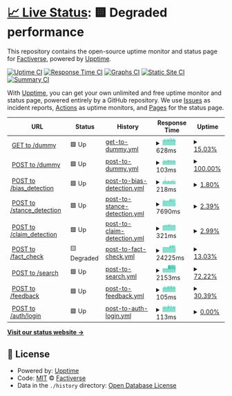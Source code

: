 # [📈 Live Status](https://factiverse.github.io/api-upptime): <!--live status--> **🟨 Degraded performance**

This repository contains the open-source uptime monitor and status page for [Factiverse](https://factiverse.github.io/api-upptime), powered by [Upptime](https://github.com/upptime/upptime).

[![Uptime CI](https://github.com/factiverse/api-upptime/workflows/Uptime%20CI/badge.svg)](https://github.com/factiverse/api-upptime/actions?query=workflow%3A%22Uptime+CI%22)
[![Response Time CI](https://github.com/factiverse/api-upptime/workflows/Response%20Time%20CI/badge.svg)](https://github.com/factiverse/api-upptime/actions?query=workflow%3A%22Response+Time+CI%22)
[![Graphs CI](https://github.com/factiverse/api-upptime/workflows/Graphs%20CI/badge.svg)](https://github.com/factiverse/api-upptime/actions?query=workflow%3A%22Graphs+CI%22)
[![Static Site CI](https://github.com/factiverse/api-upptime/workflows/Static%20Site%20CI/badge.svg)](https://github.com/factiverse/api-upptime/actions?query=workflow%3A%22Static+Site+CI%22)
[![Summary CI](https://github.com/factiverse/api-upptime/workflows/Summary%20CI/badge.svg)](https://github.com/factiverse/api-upptime/actions?query=workflow%3A%22Summary+CI%22)

With [Upptime](https://upptime.js.org), you can get your own unlimited and free uptime monitor and status page, powered entirely by a GitHub repository. We use [Issues](https://github.com/factiverse/api-upptime/issues) as incident reports, [Actions](https://github.com/factiverse/api-upptime/actions) as uptime monitors, and [Pages](https://factiverse.github.io/api-upptime) for the status page.

<!--start: status pages-->
<!-- This summary is generated by Upptime (https://github.com/upptime/upptime) -->
<!-- Do not edit this manually, your changes will be overwritten -->
<!-- prettier-ignore -->
| URL | Status | History | Response Time | Uptime |
| --- | ------ | ------- | ------------- | ------ |
| <img alt="" src="https://favicons.githubusercontent.com/dev.factiverse.no" height="13"> [GET to /dummy](https://dev.factiverse.no/v1/dummy) | 🟩 Up | [get-to-dummy.yml](https://github.com/factiverse/upptime-dev/commits/HEAD/history/get-to-dummy.yml) | <details><summary><img alt="Response time graph" src="./graphs/get-to-dummy/response-time-week.png" height="20"> 628ms</summary><br><a href="https://factiverse.github.io/upptime-prod/history/get-to-dummy"><img alt="Response time 691" src="https://img.shields.io/endpoint?url=https%3A%2F%2Fraw.githubusercontent.com%2Ffactiverse%2Fupptime-dev%2FHEAD%2Fapi%2Fget-to-dummy%2Fresponse-time.json"></a><br><a href="https://factiverse.github.io/upptime-prod/history/get-to-dummy"><img alt="24-hour response time 643" src="https://img.shields.io/endpoint?url=https%3A%2F%2Fraw.githubusercontent.com%2Ffactiverse%2Fupptime-dev%2FHEAD%2Fapi%2Fget-to-dummy%2Fresponse-time-day.json"></a><br><a href="https://factiverse.github.io/upptime-prod/history/get-to-dummy"><img alt="7-day response time 628" src="https://img.shields.io/endpoint?url=https%3A%2F%2Fraw.githubusercontent.com%2Ffactiverse%2Fupptime-dev%2FHEAD%2Fapi%2Fget-to-dummy%2Fresponse-time-week.json"></a><br><a href="https://factiverse.github.io/upptime-prod/history/get-to-dummy"><img alt="30-day response time 1105" src="https://img.shields.io/endpoint?url=https%3A%2F%2Fraw.githubusercontent.com%2Ffactiverse%2Fupptime-dev%2FHEAD%2Fapi%2Fget-to-dummy%2Fresponse-time-month.json"></a><br><a href="https://factiverse.github.io/upptime-prod/history/get-to-dummy"><img alt="1-year response time 691" src="https://img.shields.io/endpoint?url=https%3A%2F%2Fraw.githubusercontent.com%2Ffactiverse%2Fupptime-dev%2FHEAD%2Fapi%2Fget-to-dummy%2Fresponse-time-year.json"></a></details> | <details><summary><a href="https://factiverse.github.io/upptime-prod/history/get-to-dummy">15.03%</a></summary><a href="https://factiverse.github.io/upptime-prod/history/get-to-dummy"><img alt="All-time uptime 72.99%" src="https://img.shields.io/endpoint?url=https%3A%2F%2Fraw.githubusercontent.com%2Ffactiverse%2Fupptime-dev%2FHEAD%2Fapi%2Fget-to-dummy%2Fuptime.json"></a><br><a href="https://factiverse.github.io/upptime-prod/history/get-to-dummy"><img alt="24-hour uptime 0.00%" src="https://img.shields.io/endpoint?url=https%3A%2F%2Fraw.githubusercontent.com%2Ffactiverse%2Fupptime-dev%2FHEAD%2Fapi%2Fget-to-dummy%2Fuptime-day.json"></a><br><a href="https://factiverse.github.io/upptime-prod/history/get-to-dummy"><img alt="7-day uptime 15.03%" src="https://img.shields.io/endpoint?url=https%3A%2F%2Fraw.githubusercontent.com%2Ffactiverse%2Fupptime-dev%2FHEAD%2Fapi%2Fget-to-dummy%2Fuptime-week.json"></a><br><a href="https://factiverse.github.io/upptime-prod/history/get-to-dummy"><img alt="30-day uptime 22.23%" src="https://img.shields.io/endpoint?url=https%3A%2F%2Fraw.githubusercontent.com%2Ffactiverse%2Fupptime-dev%2FHEAD%2Fapi%2Fget-to-dummy%2Fuptime-month.json"></a><br><a href="https://factiverse.github.io/upptime-prod/history/get-to-dummy"><img alt="1-year uptime 72.99%" src="https://img.shields.io/endpoint?url=https%3A%2F%2Fraw.githubusercontent.com%2Ffactiverse%2Fupptime-dev%2FHEAD%2Fapi%2Fget-to-dummy%2Fuptime-year.json"></a></details>
| <img alt="" src="https://favicons.githubusercontent.com/dev.factiverse.no" height="13"> [POST to /dummy](https://dev.factiverse.no/v1/dummy) | 🟩 Up | [post-to-dummy.yml](https://github.com/factiverse/upptime-dev/commits/HEAD/history/post-to-dummy.yml) | <details><summary><img alt="Response time graph" src="./graphs/post-to-dummy/response-time-week.png" height="20"> 103ms</summary><br><a href="https://factiverse.github.io/upptime-prod/history/post-to-dummy"><img alt="Response time 109" src="https://img.shields.io/endpoint?url=https%3A%2F%2Fraw.githubusercontent.com%2Ffactiverse%2Fupptime-dev%2FHEAD%2Fapi%2Fpost-to-dummy%2Fresponse-time.json"></a><br><a href="https://factiverse.github.io/upptime-prod/history/post-to-dummy"><img alt="24-hour response time 93" src="https://img.shields.io/endpoint?url=https%3A%2F%2Fraw.githubusercontent.com%2Ffactiverse%2Fupptime-dev%2FHEAD%2Fapi%2Fpost-to-dummy%2Fresponse-time-day.json"></a><br><a href="https://factiverse.github.io/upptime-prod/history/post-to-dummy"><img alt="7-day response time 103" src="https://img.shields.io/endpoint?url=https%3A%2F%2Fraw.githubusercontent.com%2Ffactiverse%2Fupptime-dev%2FHEAD%2Fapi%2Fpost-to-dummy%2Fresponse-time-week.json"></a><br><a href="https://factiverse.github.io/upptime-prod/history/post-to-dummy"><img alt="30-day response time 117" src="https://img.shields.io/endpoint?url=https%3A%2F%2Fraw.githubusercontent.com%2Ffactiverse%2Fupptime-dev%2FHEAD%2Fapi%2Fpost-to-dummy%2Fresponse-time-month.json"></a><br><a href="https://factiverse.github.io/upptime-prod/history/post-to-dummy"><img alt="1-year response time 109" src="https://img.shields.io/endpoint?url=https%3A%2F%2Fraw.githubusercontent.com%2Ffactiverse%2Fupptime-dev%2FHEAD%2Fapi%2Fpost-to-dummy%2Fresponse-time-year.json"></a></details> | <details><summary><a href="https://factiverse.github.io/upptime-prod/history/post-to-dummy">100.00%</a></summary><a href="https://factiverse.github.io/upptime-prod/history/post-to-dummy"><img alt="All-time uptime 60.77%" src="https://img.shields.io/endpoint?url=https%3A%2F%2Fraw.githubusercontent.com%2Ffactiverse%2Fupptime-dev%2FHEAD%2Fapi%2Fpost-to-dummy%2Fuptime.json"></a><br><a href="https://factiverse.github.io/upptime-prod/history/post-to-dummy"><img alt="24-hour uptime 100.00%" src="https://img.shields.io/endpoint?url=https%3A%2F%2Fraw.githubusercontent.com%2Ffactiverse%2Fupptime-dev%2FHEAD%2Fapi%2Fpost-to-dummy%2Fuptime-day.json"></a><br><a href="https://factiverse.github.io/upptime-prod/history/post-to-dummy"><img alt="7-day uptime 100.00%" src="https://img.shields.io/endpoint?url=https%3A%2F%2Fraw.githubusercontent.com%2Ffactiverse%2Fupptime-dev%2FHEAD%2Fapi%2Fpost-to-dummy%2Fuptime-week.json"></a><br><a href="https://factiverse.github.io/upptime-prod/history/post-to-dummy"><img alt="30-day uptime 86.01%" src="https://img.shields.io/endpoint?url=https%3A%2F%2Fraw.githubusercontent.com%2Ffactiverse%2Fupptime-dev%2FHEAD%2Fapi%2Fpost-to-dummy%2Fuptime-month.json"></a><br><a href="https://factiverse.github.io/upptime-prod/history/post-to-dummy"><img alt="1-year uptime 60.77%" src="https://img.shields.io/endpoint?url=https%3A%2F%2Fraw.githubusercontent.com%2Ffactiverse%2Fupptime-dev%2FHEAD%2Fapi%2Fpost-to-dummy%2Fuptime-year.json"></a></details>
| <img alt="" src="https://favicons.githubusercontent.com/dev.factiverse.no" height="13"> [POST to /bias_detection](https://dev.factiverse.no/v1/bias_detection) | 🟩 Up | [post-to-bias-detection.yml](https://github.com/factiverse/upptime-dev/commits/HEAD/history/post-to-bias-detection.yml) | <details><summary><img alt="Response time graph" src="./graphs/post-to-bias-detection/response-time-week.png" height="20"> 218ms</summary><br><a href="https://factiverse.github.io/upptime-prod/history/post-to-bias-detection"><img alt="Response time 166" src="https://img.shields.io/endpoint?url=https%3A%2F%2Fraw.githubusercontent.com%2Ffactiverse%2Fupptime-dev%2FHEAD%2Fapi%2Fpost-to-bias-detection%2Fresponse-time.json"></a><br><a href="https://factiverse.github.io/upptime-prod/history/post-to-bias-detection"><img alt="24-hour response time 170" src="https://img.shields.io/endpoint?url=https%3A%2F%2Fraw.githubusercontent.com%2Ffactiverse%2Fupptime-dev%2FHEAD%2Fapi%2Fpost-to-bias-detection%2Fresponse-time-day.json"></a><br><a href="https://factiverse.github.io/upptime-prod/history/post-to-bias-detection"><img alt="7-day response time 218" src="https://img.shields.io/endpoint?url=https%3A%2F%2Fraw.githubusercontent.com%2Ffactiverse%2Fupptime-dev%2FHEAD%2Fapi%2Fpost-to-bias-detection%2Fresponse-time-week.json"></a><br><a href="https://factiverse.github.io/upptime-prod/history/post-to-bias-detection"><img alt="30-day response time 213" src="https://img.shields.io/endpoint?url=https%3A%2F%2Fraw.githubusercontent.com%2Ffactiverse%2Fupptime-dev%2FHEAD%2Fapi%2Fpost-to-bias-detection%2Fresponse-time-month.json"></a><br><a href="https://factiverse.github.io/upptime-prod/history/post-to-bias-detection"><img alt="1-year response time 166" src="https://img.shields.io/endpoint?url=https%3A%2F%2Fraw.githubusercontent.com%2Ffactiverse%2Fupptime-dev%2FHEAD%2Fapi%2Fpost-to-bias-detection%2Fresponse-time-year.json"></a></details> | <details><summary><a href="https://factiverse.github.io/upptime-prod/history/post-to-bias-detection">1.80%</a></summary><a href="https://factiverse.github.io/upptime-prod/history/post-to-bias-detection"><img alt="All-time uptime 55.35%" src="https://img.shields.io/endpoint?url=https%3A%2F%2Fraw.githubusercontent.com%2Ffactiverse%2Fupptime-dev%2FHEAD%2Fapi%2Fpost-to-bias-detection%2Fuptime.json"></a><br><a href="https://factiverse.github.io/upptime-prod/history/post-to-bias-detection"><img alt="24-hour uptime 0.00%" src="https://img.shields.io/endpoint?url=https%3A%2F%2Fraw.githubusercontent.com%2Ffactiverse%2Fupptime-dev%2FHEAD%2Fapi%2Fpost-to-bias-detection%2Fuptime-day.json"></a><br><a href="https://factiverse.github.io/upptime-prod/history/post-to-bias-detection"><img alt="7-day uptime 1.80%" src="https://img.shields.io/endpoint?url=https%3A%2F%2Fraw.githubusercontent.com%2Ffactiverse%2Fupptime-dev%2FHEAD%2Fapi%2Fpost-to-bias-detection%2Fuptime-week.json"></a><br><a href="https://factiverse.github.io/upptime-prod/history/post-to-bias-detection"><img alt="30-day uptime 43.95%" src="https://img.shields.io/endpoint?url=https%3A%2F%2Fraw.githubusercontent.com%2Ffactiverse%2Fupptime-dev%2FHEAD%2Fapi%2Fpost-to-bias-detection%2Fuptime-month.json"></a><br><a href="https://factiverse.github.io/upptime-prod/history/post-to-bias-detection"><img alt="1-year uptime 55.35%" src="https://img.shields.io/endpoint?url=https%3A%2F%2Fraw.githubusercontent.com%2Ffactiverse%2Fupptime-dev%2FHEAD%2Fapi%2Fpost-to-bias-detection%2Fuptime-year.json"></a></details>
| <img alt="" src="https://favicons.githubusercontent.com/dev.factiverse.no" height="13"> [POST to /stance_detection](https://dev.factiverse.no/v1/stance_detection) | 🟩 Up | [post-to-stance-detection.yml](https://github.com/factiverse/upptime-dev/commits/HEAD/history/post-to-stance-detection.yml) | <details><summary><img alt="Response time graph" src="./graphs/post-to-stance-detection/response-time-week.png" height="20"> 7690ms</summary><br><a href="https://factiverse.github.io/upptime-prod/history/post-to-stance-detection"><img alt="Response time 1284" src="https://img.shields.io/endpoint?url=https%3A%2F%2Fraw.githubusercontent.com%2Ffactiverse%2Fupptime-dev%2FHEAD%2Fapi%2Fpost-to-stance-detection%2Fresponse-time.json"></a><br><a href="https://factiverse.github.io/upptime-prod/history/post-to-stance-detection"><img alt="24-hour response time 4966" src="https://img.shields.io/endpoint?url=https%3A%2F%2Fraw.githubusercontent.com%2Ffactiverse%2Fupptime-dev%2FHEAD%2Fapi%2Fpost-to-stance-detection%2Fresponse-time-day.json"></a><br><a href="https://factiverse.github.io/upptime-prod/history/post-to-stance-detection"><img alt="7-day response time 7690" src="https://img.shields.io/endpoint?url=https%3A%2F%2Fraw.githubusercontent.com%2Ffactiverse%2Fupptime-dev%2FHEAD%2Fapi%2Fpost-to-stance-detection%2Fresponse-time-week.json"></a><br><a href="https://factiverse.github.io/upptime-prod/history/post-to-stance-detection"><img alt="30-day response time 4657" src="https://img.shields.io/endpoint?url=https%3A%2F%2Fraw.githubusercontent.com%2Ffactiverse%2Fupptime-dev%2FHEAD%2Fapi%2Fpost-to-stance-detection%2Fresponse-time-month.json"></a><br><a href="https://factiverse.github.io/upptime-prod/history/post-to-stance-detection"><img alt="1-year response time 1284" src="https://img.shields.io/endpoint?url=https%3A%2F%2Fraw.githubusercontent.com%2Ffactiverse%2Fupptime-dev%2FHEAD%2Fapi%2Fpost-to-stance-detection%2Fresponse-time-year.json"></a></details> | <details><summary><a href="https://factiverse.github.io/upptime-prod/history/post-to-stance-detection">2.39%</a></summary><a href="https://factiverse.github.io/upptime-prod/history/post-to-stance-detection"><img alt="All-time uptime 40.15%" src="https://img.shields.io/endpoint?url=https%3A%2F%2Fraw.githubusercontent.com%2Ffactiverse%2Fupptime-dev%2FHEAD%2Fapi%2Fpost-to-stance-detection%2Fuptime.json"></a><br><a href="https://factiverse.github.io/upptime-prod/history/post-to-stance-detection"><img alt="24-hour uptime 0.00%" src="https://img.shields.io/endpoint?url=https%3A%2F%2Fraw.githubusercontent.com%2Ffactiverse%2Fupptime-dev%2FHEAD%2Fapi%2Fpost-to-stance-detection%2Fuptime-day.json"></a><br><a href="https://factiverse.github.io/upptime-prod/history/post-to-stance-detection"><img alt="7-day uptime 2.39%" src="https://img.shields.io/endpoint?url=https%3A%2F%2Fraw.githubusercontent.com%2Ffactiverse%2Fupptime-dev%2FHEAD%2Fapi%2Fpost-to-stance-detection%2Fuptime-week.json"></a><br><a href="https://factiverse.github.io/upptime-prod/history/post-to-stance-detection"><img alt="30-day uptime 24.19%" src="https://img.shields.io/endpoint?url=https%3A%2F%2Fraw.githubusercontent.com%2Ffactiverse%2Fupptime-dev%2FHEAD%2Fapi%2Fpost-to-stance-detection%2Fuptime-month.json"></a><br><a href="https://factiverse.github.io/upptime-prod/history/post-to-stance-detection"><img alt="1-year uptime 40.15%" src="https://img.shields.io/endpoint?url=https%3A%2F%2Fraw.githubusercontent.com%2Ffactiverse%2Fupptime-dev%2FHEAD%2Fapi%2Fpost-to-stance-detection%2Fuptime-year.json"></a></details>
| <img alt="" src="https://favicons.githubusercontent.com/dev.factiverse.no" height="13"> [POST to /claim_detection](https://dev.factiverse.no/v1/claim_detection) | 🟩 Up | [post-to-claim-detection.yml](https://github.com/factiverse/upptime-dev/commits/HEAD/history/post-to-claim-detection.yml) | <details><summary><img alt="Response time graph" src="./graphs/post-to-claim-detection/response-time-week.png" height="20"> 321ms</summary><br><a href="https://factiverse.github.io/upptime-prod/history/post-to-claim-detection"><img alt="Response time 144" src="https://img.shields.io/endpoint?url=https%3A%2F%2Fraw.githubusercontent.com%2Ffactiverse%2Fupptime-dev%2FHEAD%2Fapi%2Fpost-to-claim-detection%2Fresponse-time.json"></a><br><a href="https://factiverse.github.io/upptime-prod/history/post-to-claim-detection"><img alt="24-hour response time 173" src="https://img.shields.io/endpoint?url=https%3A%2F%2Fraw.githubusercontent.com%2Ffactiverse%2Fupptime-dev%2FHEAD%2Fapi%2Fpost-to-claim-detection%2Fresponse-time-day.json"></a><br><a href="https://factiverse.github.io/upptime-prod/history/post-to-claim-detection"><img alt="7-day response time 321" src="https://img.shields.io/endpoint?url=https%3A%2F%2Fraw.githubusercontent.com%2Ffactiverse%2Fupptime-dev%2FHEAD%2Fapi%2Fpost-to-claim-detection%2Fresponse-time-week.json"></a><br><a href="https://factiverse.github.io/upptime-prod/history/post-to-claim-detection"><img alt="30-day response time 198" src="https://img.shields.io/endpoint?url=https%3A%2F%2Fraw.githubusercontent.com%2Ffactiverse%2Fupptime-dev%2FHEAD%2Fapi%2Fpost-to-claim-detection%2Fresponse-time-month.json"></a><br><a href="https://factiverse.github.io/upptime-prod/history/post-to-claim-detection"><img alt="1-year response time 144" src="https://img.shields.io/endpoint?url=https%3A%2F%2Fraw.githubusercontent.com%2Ffactiverse%2Fupptime-dev%2FHEAD%2Fapi%2Fpost-to-claim-detection%2Fresponse-time-year.json"></a></details> | <details><summary><a href="https://factiverse.github.io/upptime-prod/history/post-to-claim-detection">2.99%</a></summary><a href="https://factiverse.github.io/upptime-prod/history/post-to-claim-detection"><img alt="All-time uptime 47.20%" src="https://img.shields.io/endpoint?url=https%3A%2F%2Fraw.githubusercontent.com%2Ffactiverse%2Fupptime-dev%2FHEAD%2Fapi%2Fpost-to-claim-detection%2Fuptime.json"></a><br><a href="https://factiverse.github.io/upptime-prod/history/post-to-claim-detection"><img alt="24-hour uptime 0.00%" src="https://img.shields.io/endpoint?url=https%3A%2F%2Fraw.githubusercontent.com%2Ffactiverse%2Fupptime-dev%2FHEAD%2Fapi%2Fpost-to-claim-detection%2Fuptime-day.json"></a><br><a href="https://factiverse.github.io/upptime-prod/history/post-to-claim-detection"><img alt="7-day uptime 2.99%" src="https://img.shields.io/endpoint?url=https%3A%2F%2Fraw.githubusercontent.com%2Ffactiverse%2Fupptime-dev%2FHEAD%2Fapi%2Fpost-to-claim-detection%2Fuptime-week.json"></a><br><a href="https://factiverse.github.io/upptime-prod/history/post-to-claim-detection"><img alt="30-day uptime 13.58%" src="https://img.shields.io/endpoint?url=https%3A%2F%2Fraw.githubusercontent.com%2Ffactiverse%2Fupptime-dev%2FHEAD%2Fapi%2Fpost-to-claim-detection%2Fuptime-month.json"></a><br><a href="https://factiverse.github.io/upptime-prod/history/post-to-claim-detection"><img alt="1-year uptime 47.20%" src="https://img.shields.io/endpoint?url=https%3A%2F%2Fraw.githubusercontent.com%2Ffactiverse%2Fupptime-dev%2FHEAD%2Fapi%2Fpost-to-claim-detection%2Fuptime-year.json"></a></details>
| <img alt="" src="https://favicons.githubusercontent.com/dev.factiverse.no" height="13"> [POST to /fact_check](https://dev.factiverse.no/v1/fact_check) | 🟨 Degraded | [post-to-fact-check.yml](https://github.com/factiverse/upptime-dev/commits/HEAD/history/post-to-fact-check.yml) | <details><summary><img alt="Response time graph" src="./graphs/post-to-fact-check/response-time-week.png" height="20"> 24225ms</summary><br><a href="https://factiverse.github.io/upptime-prod/history/post-to-fact-check"><img alt="Response time 3408" src="https://img.shields.io/endpoint?url=https%3A%2F%2Fraw.githubusercontent.com%2Ffactiverse%2Fupptime-dev%2FHEAD%2Fapi%2Fpost-to-fact-check%2Fresponse-time.json"></a><br><a href="https://factiverse.github.io/upptime-prod/history/post-to-fact-check"><img alt="24-hour response time 26618" src="https://img.shields.io/endpoint?url=https%3A%2F%2Fraw.githubusercontent.com%2Ffactiverse%2Fupptime-dev%2FHEAD%2Fapi%2Fpost-to-fact-check%2Fresponse-time-day.json"></a><br><a href="https://factiverse.github.io/upptime-prod/history/post-to-fact-check"><img alt="7-day response time 24225" src="https://img.shields.io/endpoint?url=https%3A%2F%2Fraw.githubusercontent.com%2Ffactiverse%2Fupptime-dev%2FHEAD%2Fapi%2Fpost-to-fact-check%2Fresponse-time-week.json"></a><br><a href="https://factiverse.github.io/upptime-prod/history/post-to-fact-check"><img alt="30-day response time 13684" src="https://img.shields.io/endpoint?url=https%3A%2F%2Fraw.githubusercontent.com%2Ffactiverse%2Fupptime-dev%2FHEAD%2Fapi%2Fpost-to-fact-check%2Fresponse-time-month.json"></a><br><a href="https://factiverse.github.io/upptime-prod/history/post-to-fact-check"><img alt="1-year response time 3408" src="https://img.shields.io/endpoint?url=https%3A%2F%2Fraw.githubusercontent.com%2Ffactiverse%2Fupptime-dev%2FHEAD%2Fapi%2Fpost-to-fact-check%2Fresponse-time-year.json"></a></details> | <details><summary><a href="https://factiverse.github.io/upptime-prod/history/post-to-fact-check">13.03%</a></summary><a href="https://factiverse.github.io/upptime-prod/history/post-to-fact-check"><img alt="All-time uptime 20.45%" src="https://img.shields.io/endpoint?url=https%3A%2F%2Fraw.githubusercontent.com%2Ffactiverse%2Fupptime-dev%2FHEAD%2Fapi%2Fpost-to-fact-check%2Fuptime.json"></a><br><a href="https://factiverse.github.io/upptime-prod/history/post-to-fact-check"><img alt="24-hour uptime 0.00%" src="https://img.shields.io/endpoint?url=https%3A%2F%2Fraw.githubusercontent.com%2Ffactiverse%2Fupptime-dev%2FHEAD%2Fapi%2Fpost-to-fact-check%2Fuptime-day.json"></a><br><a href="https://factiverse.github.io/upptime-prod/history/post-to-fact-check"><img alt="7-day uptime 13.03%" src="https://img.shields.io/endpoint?url=https%3A%2F%2Fraw.githubusercontent.com%2Ffactiverse%2Fupptime-dev%2FHEAD%2Fapi%2Fpost-to-fact-check%2Fuptime-week.json"></a><br><a href="https://factiverse.github.io/upptime-prod/history/post-to-fact-check"><img alt="30-day uptime 10.96%" src="https://img.shields.io/endpoint?url=https%3A%2F%2Fraw.githubusercontent.com%2Ffactiverse%2Fupptime-dev%2FHEAD%2Fapi%2Fpost-to-fact-check%2Fuptime-month.json"></a><br><a href="https://factiverse.github.io/upptime-prod/history/post-to-fact-check"><img alt="1-year uptime 20.45%" src="https://img.shields.io/endpoint?url=https%3A%2F%2Fraw.githubusercontent.com%2Ffactiverse%2Fupptime-dev%2FHEAD%2Fapi%2Fpost-to-fact-check%2Fuptime-year.json"></a></details>
| <img alt="" src="https://favicons.githubusercontent.com/dev.factiverse.no" height="13"> [POST to /search](https://dev.factiverse.no/v1/search) | 🟩 Up | [post-to-search.yml](https://github.com/factiverse/upptime-dev/commits/HEAD/history/post-to-search.yml) | <details><summary><img alt="Response time graph" src="./graphs/post-to-search/response-time-week.png" height="20"> 2153ms</summary><br><a href="https://factiverse.github.io/upptime-prod/history/post-to-search"><img alt="Response time 399" src="https://img.shields.io/endpoint?url=https%3A%2F%2Fraw.githubusercontent.com%2Ffactiverse%2Fupptime-dev%2FHEAD%2Fapi%2Fpost-to-search%2Fresponse-time.json"></a><br><a href="https://factiverse.github.io/upptime-prod/history/post-to-search"><img alt="24-hour response time 1348" src="https://img.shields.io/endpoint?url=https%3A%2F%2Fraw.githubusercontent.com%2Ffactiverse%2Fupptime-dev%2FHEAD%2Fapi%2Fpost-to-search%2Fresponse-time-day.json"></a><br><a href="https://factiverse.github.io/upptime-prod/history/post-to-search"><img alt="7-day response time 2153" src="https://img.shields.io/endpoint?url=https%3A%2F%2Fraw.githubusercontent.com%2Ffactiverse%2Fupptime-dev%2FHEAD%2Fapi%2Fpost-to-search%2Fresponse-time-week.json"></a><br><a href="https://factiverse.github.io/upptime-prod/history/post-to-search"><img alt="30-day response time 1320" src="https://img.shields.io/endpoint?url=https%3A%2F%2Fraw.githubusercontent.com%2Ffactiverse%2Fupptime-dev%2FHEAD%2Fapi%2Fpost-to-search%2Fresponse-time-month.json"></a><br><a href="https://factiverse.github.io/upptime-prod/history/post-to-search"><img alt="1-year response time 399" src="https://img.shields.io/endpoint?url=https%3A%2F%2Fraw.githubusercontent.com%2Ffactiverse%2Fupptime-dev%2FHEAD%2Fapi%2Fpost-to-search%2Fresponse-time-year.json"></a></details> | <details><summary><a href="https://factiverse.github.io/upptime-prod/history/post-to-search">72.22%</a></summary><a href="https://factiverse.github.io/upptime-prod/history/post-to-search"><img alt="All-time uptime 24.72%" src="https://img.shields.io/endpoint?url=https%3A%2F%2Fraw.githubusercontent.com%2Ffactiverse%2Fupptime-dev%2FHEAD%2Fapi%2Fpost-to-search%2Fuptime.json"></a><br><a href="https://factiverse.github.io/upptime-prod/history/post-to-search"><img alt="24-hour uptime 100.00%" src="https://img.shields.io/endpoint?url=https%3A%2F%2Fraw.githubusercontent.com%2Ffactiverse%2Fupptime-dev%2FHEAD%2Fapi%2Fpost-to-search%2Fuptime-day.json"></a><br><a href="https://factiverse.github.io/upptime-prod/history/post-to-search"><img alt="7-day uptime 72.22%" src="https://img.shields.io/endpoint?url=https%3A%2F%2Fraw.githubusercontent.com%2Ffactiverse%2Fupptime-dev%2FHEAD%2Fapi%2Fpost-to-search%2Fuptime-week.json"></a><br><a href="https://factiverse.github.io/upptime-prod/history/post-to-search"><img alt="30-day uptime 21.99%" src="https://img.shields.io/endpoint?url=https%3A%2F%2Fraw.githubusercontent.com%2Ffactiverse%2Fupptime-dev%2FHEAD%2Fapi%2Fpost-to-search%2Fuptime-month.json"></a><br><a href="https://factiverse.github.io/upptime-prod/history/post-to-search"><img alt="1-year uptime 24.72%" src="https://img.shields.io/endpoint?url=https%3A%2F%2Fraw.githubusercontent.com%2Ffactiverse%2Fupptime-dev%2FHEAD%2Fapi%2Fpost-to-search%2Fuptime-year.json"></a></details>
| <img alt="" src="https://favicons.githubusercontent.com/dev.factiverse.no" height="13"> [POST to /feedback](https://dev.factiverse.no/v1/feedback) | 🟩 Up | [post-to-feedback.yml](https://github.com/factiverse/upptime-dev/commits/HEAD/history/post-to-feedback.yml) | <details><summary><img alt="Response time graph" src="./graphs/post-to-feedback/response-time-week.png" height="20"> 105ms</summary><br><a href="https://factiverse.github.io/upptime-prod/history/post-to-feedback"><img alt="Response time 110" src="https://img.shields.io/endpoint?url=https%3A%2F%2Fraw.githubusercontent.com%2Ffactiverse%2Fupptime-dev%2FHEAD%2Fapi%2Fpost-to-feedback%2Fresponse-time.json"></a><br><a href="https://factiverse.github.io/upptime-prod/history/post-to-feedback"><img alt="24-hour response time 96" src="https://img.shields.io/endpoint?url=https%3A%2F%2Fraw.githubusercontent.com%2Ffactiverse%2Fupptime-dev%2FHEAD%2Fapi%2Fpost-to-feedback%2Fresponse-time-day.json"></a><br><a href="https://factiverse.github.io/upptime-prod/history/post-to-feedback"><img alt="7-day response time 105" src="https://img.shields.io/endpoint?url=https%3A%2F%2Fraw.githubusercontent.com%2Ffactiverse%2Fupptime-dev%2FHEAD%2Fapi%2Fpost-to-feedback%2Fresponse-time-week.json"></a><br><a href="https://factiverse.github.io/upptime-prod/history/post-to-feedback"><img alt="30-day response time 118" src="https://img.shields.io/endpoint?url=https%3A%2F%2Fraw.githubusercontent.com%2Ffactiverse%2Fupptime-dev%2FHEAD%2Fapi%2Fpost-to-feedback%2Fresponse-time-month.json"></a><br><a href="https://factiverse.github.io/upptime-prod/history/post-to-feedback"><img alt="1-year response time 110" src="https://img.shields.io/endpoint?url=https%3A%2F%2Fraw.githubusercontent.com%2Ffactiverse%2Fupptime-dev%2FHEAD%2Fapi%2Fpost-to-feedback%2Fresponse-time-year.json"></a></details> | <details><summary><a href="https://factiverse.github.io/upptime-prod/history/post-to-feedback">30.39%</a></summary><a href="https://factiverse.github.io/upptime-prod/history/post-to-feedback"><img alt="All-time uptime 53.23%" src="https://img.shields.io/endpoint?url=https%3A%2F%2Fraw.githubusercontent.com%2Ffactiverse%2Fupptime-dev%2FHEAD%2Fapi%2Fpost-to-feedback%2Fuptime.json"></a><br><a href="https://factiverse.github.io/upptime-prod/history/post-to-feedback"><img alt="24-hour uptime 0.00%" src="https://img.shields.io/endpoint?url=https%3A%2F%2Fraw.githubusercontent.com%2Ffactiverse%2Fupptime-dev%2FHEAD%2Fapi%2Fpost-to-feedback%2Fuptime-day.json"></a><br><a href="https://factiverse.github.io/upptime-prod/history/post-to-feedback"><img alt="7-day uptime 30.39%" src="https://img.shields.io/endpoint?url=https%3A%2F%2Fraw.githubusercontent.com%2Ffactiverse%2Fupptime-dev%2FHEAD%2Fapi%2Fpost-to-feedback%2Fuptime-week.json"></a><br><a href="https://factiverse.github.io/upptime-prod/history/post-to-feedback"><img alt="30-day uptime 48.10%" src="https://img.shields.io/endpoint?url=https%3A%2F%2Fraw.githubusercontent.com%2Ffactiverse%2Fupptime-dev%2FHEAD%2Fapi%2Fpost-to-feedback%2Fuptime-month.json"></a><br><a href="https://factiverse.github.io/upptime-prod/history/post-to-feedback"><img alt="1-year uptime 53.23%" src="https://img.shields.io/endpoint?url=https%3A%2F%2Fraw.githubusercontent.com%2Ffactiverse%2Fupptime-dev%2FHEAD%2Fapi%2Fpost-to-feedback%2Fuptime-year.json"></a></details>
| <img alt="" src="https://favicons.githubusercontent.com/dev.factiverse.no" height="13"> [POST to /auth/login](https://dev.factiverse.no/v1/auth/login) | 🟩 Up | [post-to-auth-login.yml](https://github.com/factiverse/upptime-dev/commits/HEAD/history/post-to-auth-login.yml) | <details><summary><img alt="Response time graph" src="./graphs/post-to-auth-login/response-time-week.png" height="20"> 113ms</summary><br><a href="https://factiverse.github.io/upptime-prod/history/post-to-auth-login"><img alt="Response time 127" src="https://img.shields.io/endpoint?url=https%3A%2F%2Fraw.githubusercontent.com%2Ffactiverse%2Fupptime-dev%2FHEAD%2Fapi%2Fpost-to-auth-login%2Fresponse-time.json"></a><br><a href="https://factiverse.github.io/upptime-prod/history/post-to-auth-login"><img alt="24-hour response time 94" src="https://img.shields.io/endpoint?url=https%3A%2F%2Fraw.githubusercontent.com%2Ffactiverse%2Fupptime-dev%2FHEAD%2Fapi%2Fpost-to-auth-login%2Fresponse-time-day.json"></a><br><a href="https://factiverse.github.io/upptime-prod/history/post-to-auth-login"><img alt="7-day response time 113" src="https://img.shields.io/endpoint?url=https%3A%2F%2Fraw.githubusercontent.com%2Ffactiverse%2Fupptime-dev%2FHEAD%2Fapi%2Fpost-to-auth-login%2Fresponse-time-week.json"></a><br><a href="https://factiverse.github.io/upptime-prod/history/post-to-auth-login"><img alt="30-day response time 122" src="https://img.shields.io/endpoint?url=https%3A%2F%2Fraw.githubusercontent.com%2Ffactiverse%2Fupptime-dev%2FHEAD%2Fapi%2Fpost-to-auth-login%2Fresponse-time-month.json"></a><br><a href="https://factiverse.github.io/upptime-prod/history/post-to-auth-login"><img alt="1-year response time 127" src="https://img.shields.io/endpoint?url=https%3A%2F%2Fraw.githubusercontent.com%2Ffactiverse%2Fupptime-dev%2FHEAD%2Fapi%2Fpost-to-auth-login%2Fresponse-time-year.json"></a></details> | <details><summary><a href="https://factiverse.github.io/upptime-prod/history/post-to-auth-login">0.00%</a></summary><a href="https://factiverse.github.io/upptime-prod/history/post-to-auth-login"><img alt="All-time uptime 58.24%" src="https://img.shields.io/endpoint?url=https%3A%2F%2Fraw.githubusercontent.com%2Ffactiverse%2Fupptime-dev%2FHEAD%2Fapi%2Fpost-to-auth-login%2Fuptime.json"></a><br><a href="https://factiverse.github.io/upptime-prod/history/post-to-auth-login"><img alt="24-hour uptime 0.00%" src="https://img.shields.io/endpoint?url=https%3A%2F%2Fraw.githubusercontent.com%2Ffactiverse%2Fupptime-dev%2FHEAD%2Fapi%2Fpost-to-auth-login%2Fuptime-day.json"></a><br><a href="https://factiverse.github.io/upptime-prod/history/post-to-auth-login"><img alt="7-day uptime 0.00%" src="https://img.shields.io/endpoint?url=https%3A%2F%2Fraw.githubusercontent.com%2Ffactiverse%2Fupptime-dev%2FHEAD%2Fapi%2Fpost-to-auth-login%2Fuptime-week.json"></a><br><a href="https://factiverse.github.io/upptime-prod/history/post-to-auth-login"><img alt="30-day uptime 23.26%" src="https://img.shields.io/endpoint?url=https%3A%2F%2Fraw.githubusercontent.com%2Ffactiverse%2Fupptime-dev%2FHEAD%2Fapi%2Fpost-to-auth-login%2Fuptime-month.json"></a><br><a href="https://factiverse.github.io/upptime-prod/history/post-to-auth-login"><img alt="1-year uptime 58.24%" src="https://img.shields.io/endpoint?url=https%3A%2F%2Fraw.githubusercontent.com%2Ffactiverse%2Fupptime-dev%2FHEAD%2Fapi%2Fpost-to-auth-login%2Fuptime-year.json"></a></details>

<!--end: status pages-->

[**Visit our status website →**](https://factiverse.github.io/api-upptime)

## 📄 License

- Powered by: [Upptime](https://github.com/upptime/upptime)
- Code: [MIT](./LICENSE) © [Factiverse](https://factiverse.github.io/api-upptime)
- Data in the `./history` directory: [Open Database License](https://opendatacommons.org/licenses/odbl/1-0/)
